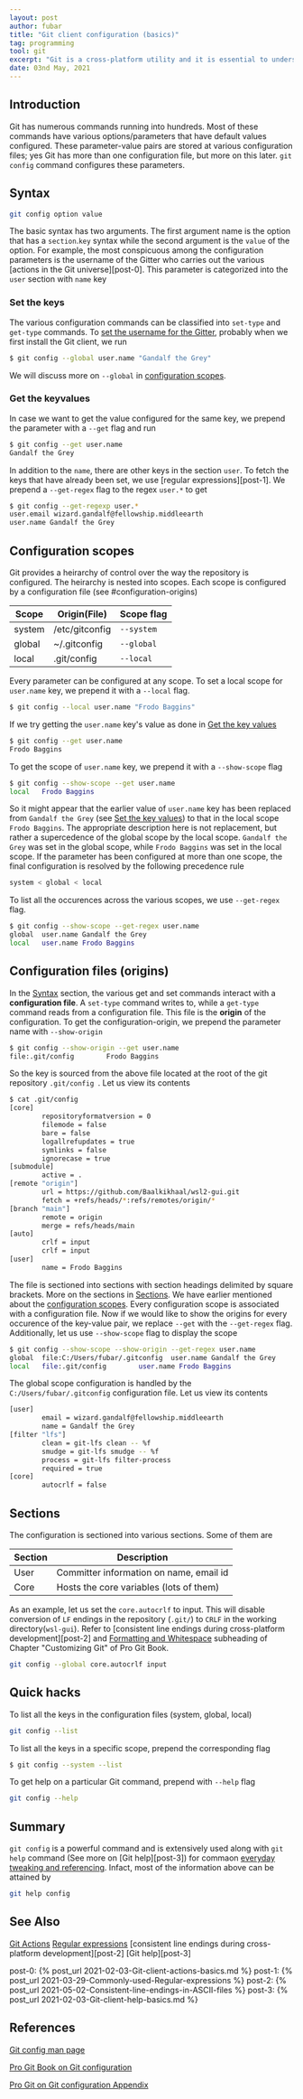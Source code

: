 ```yaml
---
layout: post
author: fubar
title: "Git client configuration (basics)"
tag: programming
tool: git
excerpt: "Git is a cross-platform utility and it is essential to understand the way it is configured. In certain circumstances, it is required to modify the configuration to suit the needs. We will discuss one such circumstance when we need to carry cross platform development on both native Windows and virtual Windows Subsystem for Linux (WSL) GNU/Linux distribution."
date: 03nd May, 2021
---
```


## Introduction

Git has numerous commands running into hundreds. Most of these commands have various options/parameters that have default values configured. These parameter-value pairs are stored at various configuration files; yes Git has more than one configuration file, but more on this later. `git config` command configures these parameters.

## Syntax

```bash
git config option value
```

The basic syntax has two arguments. The first argument name is the option that has a `section`.`key` syntax while the second argument is the `value` of the option. For example, the most conspicuous among the configuration parameters is the username of the Gitter who carries out the various [actions in the Git universe][post-0]. This parameter is categorized into the `user` section with `name` key

### Set the keys

The various configuration commands can be classified into `set-type` and `get-type` commands. To [set the username for the Gitter](https://git-scm.com/book/en/v2/Getting-Started-First-Time-Git-Setup), probably when we first install the Git client, we run

```bash
$ git config --global user.name "Gandalf the Grey"
```

We will discuss more on `--global` in [configuration scopes](#configuration-scopes). 

### Get the keyvalues

In case we want to get the value configured for the same key, we prepend the parameter with a `--get` flag and run

```bash
$ git config --get user.name
Gandalf the Grey
```

In addition to the `name`, there are other keys in the section `user`. To fetch the keys that have already been set, we use [regular expressions][post-1]. We prepend a `--get-regex` flag to the regex `user.*` to get

```bash
$ git config --get-regexp user.*
user.email wizard.gandalf@fellowship.middleearth
user.name Gandalf the Grey
```

## Configuration scopes

Git provides a heirarchy of control over the way the repository is configured. The heirarchy is nested into scopes. Each scope is configured by a configuration file (see #configuration-origins)

Scope | Origin(File) | Scope flag
---|---|---
system | /etc/gitconfig | `--system`
global | ~/.gitconfig | `--global`
local | .git/config | `--local`

Every parameter can be configured at any scope. To set a local scope for `user.name` key, we prepend it with a `--local` flag.

```bash
$ git config --local user.name "Frodo Baggins"
```

If we try getting the `user.name` key's value as done in [Get the key values](#get-the-keyvalues)

```bash
$ git config --get user.name
Frodo Baggins
```

To get the scope of `user.name` key, we prepend it with a `--show-scope` flag

```bash
$ git config --show-scope --get user.name
local   Frodo Baggins
```

So it might appear that the earlier value of `user.name` key has been replaced from `Gandalf the Grey` (see [Set the key values](#set-the-keyvalues)) to that in the local scope `Frodo Baggins`. The appropriate description here is not replacement, but rather a supercedence of the global scope by the local scope. `Gandalf the Grey` was set in the global scope, while `Frodo Baggins` was set in the local scope. If the parameter has been configured at more than one scope, the final configuration is resolved by the following precedence rule

```bash
system < global < local
```
To list all the occurences across the various scopes, we use `--get-regex` flag.

```bash
$ git config --show-scope --get-regex user.name
global  user.name Gandalf the Grey
local   user.name Frodo Baggins
```

## Configuration files (origins)

In the [Syntax](#syntax) section, the various get and set commands interact with a **configuration file**. A `set-type` command writes to, while a `get-type` command reads from a configuration file. This file is the **origin** of the configuration. To get the configuration-origin, we prepend the parameter name with `--show-origin`

```bash
$ git config --show-origin --get user.name
file:.git/config        Frodo Baggins
```

So the key is sourced from the above file located at the root of the git repository `.git/config `. Let us view its contents

```bash
$ cat .git/config
[core]
        repositoryformatversion = 0
        filemode = false
        bare = false
        logallrefupdates = true
        symlinks = false
        ignorecase = true
[submodule]
        active = .
[remote "origin"]
        url = https://github.com/Baalkikhaal/wsl2-gui.git
        fetch = +refs/heads/*:refs/remotes/origin/*
[branch "main"]
        remote = origin
        merge = refs/heads/main
[auto]
        crlf = input
        crlf = input
[user]
        name = Frodo Baggins
```

The file is sectioned into sections with section headings delimited by square brackets. More on the sections in [Sections](#sections). We have earlier mentioned about the [configuration scopes](#configuration-scopes). Every configuration scope is associated with a configuration file. Now if we would like to show the origins for every occurence of the key-value pair, we replace `--get` with the `--get-regex` flag. Additionally, let us use `--show-scope` flag to display the scope

```bash
$ git config --show-scope --show-origin --get-regex user.name
global  file:C:/Users/fubar/.gitconfig  user.name Gandalf the Grey
local   file:.git/config        user.name Frodo Baggins
```

The global scope configuration is handled by the `C:/Users/fubar/.gitconfig` configuration file. Let us view its contents

```bash
[user]
        email = wizard.gandalf@fellowship.middleearth
        name = Gandalf the Grey
[filter "lfs"]
        clean = git-lfs clean -- %f
        smudge = git-lfs smudge -- %f
        process = git-lfs filter-process
        required = true
[core]
        autocrlf = false
```

## Sections

The configuration is sectioned into various sections. Some of them are

Section | Description
---|---
User | Committer information on name, email id
Core | Hosts the core variables (lots of them)

As an example, let us set the `core.autocrlf` to input. This will disable conversion of `LF` endings in the repository (`.git/`) to `CRLF` in the working directory(`wsl-gui`). Refer to [consistent  line endings during cross-platform development][post-2] and [Formatting and Whitespace](https://git-scm.com/book/en/v2/Customizing-Git-Git-Configuration#_formatting_and_whitespace) subheading of Chapter "Customizing Git" of Pro Git Book.

```bash
git config --global core.autocrlf input
```

## Quick hacks

To list all the keys in the configuration files (system, global, local)

```bash
git config --list
```

To list all the keys in a specific scope, prepend the corresponding flag

```bash
$ git config --system --list
```

To get help on a particular Git command, prepend with `--help` flag

```bash
git config --help
```

## Summary

`git config` is a powerful command and is extensively used along with `git help` command (See more on [Git help][post-3]) for commaon [everyday tweaking and referencing][ref-3]. Infact, most of the information above can be attained by

```bash
git help config
```

## See Also

[Git Actions](post-0)
[Regular expressions](post-1)
[consistent  line endings during cross-platform development][post-2]
[Git help][post-3]

post-0: {% post_url 2021-02-03-Git-client-actions-basics.md %}
post-1: {% post_url 2021-03-29-Commonly-used-Regular-expressions %}
post-2: {% post_url 2021-05-02-Consistent-line-endings-in-ASCII-files %}
post-3: {% post_url 2021-02-03-Git-client-help-basics.md %}

## References

[Git config man page](https://man7.org/linux/man-pages/man1/git-config.1.html)

[Pro Git Book on Git configuration](https://git-scm.com/book/en/v2/Customizing-Git-Git-Configuration#_git_config)

[Pro Git on Git configuration Appendix][ref-3]

[ref-3]: https://git-scm.com/book/en/v2/Appendix-C%3A-Git-Commands-Setup-and-Config#_setup_and_config
